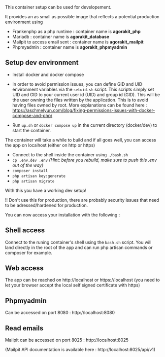 This container setup can be used for developement.

It provides an as small as possible image that reflects a potential production environment using 

- Frankenphp as a php runtime : container name is **agorakit_php**
- Mariadb : container name is **agorakit_database**
- Mailpit to access email sent : container name is **agorakit_mailpit**
- Phpmyadmin : container name is **agorakit_phpmyadmin**


## Setup dev environment
- Install docker and docker compose

- In order to avoid permission issues, you can define GID and UID environment variables via the `setuid.sh` script. This scripts simply set UID and GID to your current user id (UID) and group id (GID). This will be the user owning the files written by the application. This is to avoid having files owned by root. More explanations can be found here : https://aschmelyun.com/blog/fixing-permissions-issues-with-docker-compose-and-php/

- Run `up.sh` or `docker compose up` in the current directory (docker/dev) to start the container.

The container will take a while to build and if all goes well, you can access the app on localhost (either on http or https)

- Connect to the shell inside the container using `./bash.sh`
- `cp .env.dev .env` _(Hint: before you rebuild, make sure to push this .env out of the way)_
- `composer install`
- `php artisan key:generate`
- `php artisan migrate`

With this you have a working dev setup!

!! Don't use this for production, there are probably security issues that need to be adressed/hardened for production.



You can now access your installation with the following : 


## Shell access
Connect to the runing container's shell using the `bash.sh` script. You will land directly in the root of the app and can run php artisan commands or composer for example.

## Web access
The app can be reached on http://localhost or https://localhost (you need to let your browser accept the local self signed certificate with https)

## Phpmyadmin
Can be accessed on port 8080 : http://localhost:8080

## Read emails
Mailpit can be accessed on port 8025 : http://localhost:8025

(Mailpit API documentation is available here : http://localhost:8025/api/v1)
